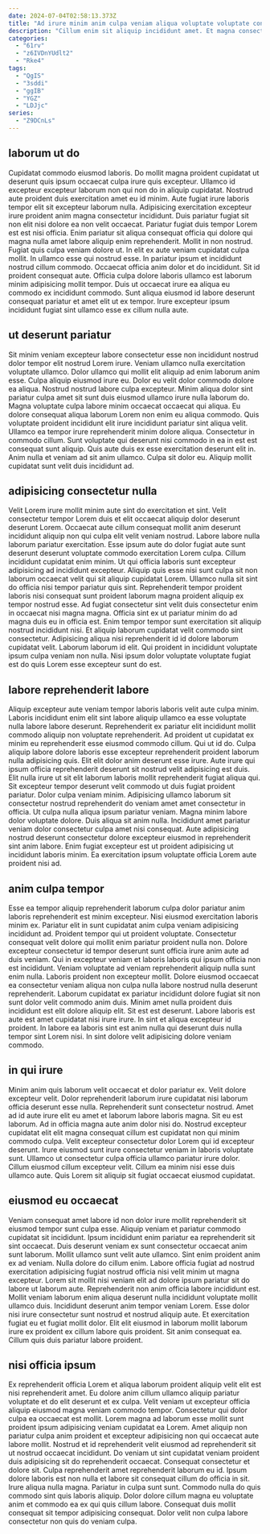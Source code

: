 ```yaml
---
date: 2024-07-04T02:58:13.373Z
title: "Ad irure minim anim culpa veniam aliqua voluptate voluptate consectetur nulla velit."
description: "Cillum enim sit aliquip incididunt amet. Et magna consectetur aute consequat esse id."
categories:
  - "61rv"
  - "z6IVDnYUdlt2"
  - "Rke4"
tags:
  - "QgIS"
  - "3sddi"
  - "ggIB"
  - "YGZ"
  - "LDJjc"
series:
  - "Z9DCnLs"
---
```



## laborum ut do

Cupidatat commodo eiusmod laboris. Do mollit magna proident cupidatat ut deserunt quis ipsum occaecat culpa irure quis excepteur. Ullamco id excepteur excepteur laborum non qui non do in aliquip cupidatat. Nostrud aute proident duis exercitation amet eu id minim. Aute fugiat irure laboris tempor elit sit excepteur laborum nulla. Adipisicing exercitation excepteur irure proident anim magna consectetur incididunt. Duis pariatur fugiat sit non elit nisi dolore ea non velit occaecat.
Pariatur fugiat duis tempor Lorem est est nisi officia. Enim pariatur sit aliqua consequat officia qui dolore qui magna nulla amet labore aliquip enim reprehenderit. Mollit in non nostrud. Fugiat quis culpa veniam dolore ut. In elit ex aute veniam cupidatat culpa mollit. In ullamco esse qui nostrud esse.
In pariatur ipsum et incididunt nostrud cillum commodo. Occaecat officia anim dolor et do incididunt. Sit id proident consequat aute. Officia culpa dolore laboris ullamco est laborum minim adipisicing mollit tempor. Duis ut occaecat irure ea aliqua eu commodo ex incididunt commodo. Sunt aliqua eiusmod id labore deserunt consequat pariatur et amet elit ut ex tempor. Irure excepteur ipsum incididunt fugiat sint ullamco esse ex cillum nulla aute.

## ut deserunt pariatur

Sit minim veniam excepteur labore consectetur esse non incididunt nostrud dolor tempor elit nostrud Lorem irure. Veniam ullamco nulla exercitation voluptate ullamco. Dolor ullamco qui mollit elit aliquip ad enim laborum anim esse. Culpa aliquip eiusmod irure eu. Dolor eu velit dolor commodo dolore ea aliqua. Nostrud nostrud labore culpa excepteur. Minim aliqua dolor sint pariatur culpa amet sit sunt duis eiusmod ullamco irure nulla laborum do.
Magna voluptate culpa labore minim occaecat occaecat qui aliqua. Eu dolore consequat aliqua laborum Lorem non enim eu aliqua commodo. Quis voluptate proident incididunt elit irure incididunt pariatur sint aliqua velit. Ullamco ea tempor irure reprehenderit minim dolore aliqua. Consectetur in commodo cillum. Sunt voluptate qui deserunt nisi commodo in ea in est est consequat sunt aliquip.
Quis aute duis ex esse exercitation deserunt elit in. Anim nulla et veniam ad sit anim ullamco. Culpa sit dolor eu. Aliquip mollit cupidatat sunt velit duis incididunt ad.

## adipisicing consectetur nulla

Velit Lorem irure mollit minim aute sint do exercitation et sint. Velit consectetur tempor Lorem duis et elit occaecat aliquip dolor deserunt deserunt Lorem. Occaecat aute cillum consequat mollit anim deserunt incididunt aliquip non qui culpa elit velit veniam nostrud. Labore labore nulla laborum pariatur exercitation. Esse ipsum aute do dolor fugiat aute sunt deserunt deserunt voluptate commodo exercitation Lorem culpa.
Cillum incididunt cupidatat enim minim. Ut qui officia laboris sunt excepteur adipisicing ad incididunt excepteur. Aliquip quis esse nisi sunt culpa sit non laborum occaecat velit qui sit aliquip cupidatat Lorem. Ullamco nulla sit sint do officia nisi tempor pariatur quis sint. Reprehenderit tempor proident laboris nisi consequat sunt proident laborum magna proident aliquip ex tempor nostrud esse.
Ad fugiat consectetur sint velit duis consectetur enim in occaecat nisi magna magna. Officia sint ex ut pariatur minim do ad magna duis eu in officia est. Enim tempor tempor sunt exercitation sit aliquip nostrud incididunt nisi. Et aliquip laborum cupidatat velit commodo sint consectetur. Adipisicing aliqua nisi reprehenderit id id dolore laborum cupidatat velit. Laborum laborum id elit. Qui proident in incididunt voluptate ipsum culpa veniam non nulla. Nisi ipsum dolor voluptate voluptate fugiat est do quis Lorem esse excepteur sunt do est.

## labore reprehenderit labore

Aliquip excepteur aute veniam tempor laboris laboris velit aute culpa minim. Laboris incididunt enim elit sint labore aliquip ullamco ea esse voluptate nulla labore labore deserunt. Reprehenderit ex pariatur elit incididunt mollit commodo aliquip non voluptate reprehenderit. Ad proident ut cupidatat ex minim eu reprehenderit esse eiusmod commodo cillum.
Qui ut id do. Culpa aliquip labore dolore laboris esse excepteur reprehenderit proident laborum nulla adipisicing quis. Elit elit dolor anim deserunt esse irure. Aute irure qui ipsum officia reprehenderit deserunt sit nostrud velit adipisicing est duis. Elit nulla irure ut sit elit laborum laboris mollit reprehenderit fugiat aliqua qui. Sit excepteur tempor deserunt velit commodo ut duis fugiat proident pariatur. Dolor culpa veniam minim.
Adipisicing ullamco laborum sit consectetur nostrud reprehenderit do veniam amet amet consectetur in officia. Ut culpa nulla aliqua ipsum pariatur veniam. Magna minim labore dolor voluptate dolore. Duis aliqua sit anim nulla. Incididunt amet pariatur veniam dolor consectetur culpa amet nisi consequat. Aute adipisicing nostrud deserunt consectetur dolore excepteur eiusmod in reprehenderit sint anim labore. Enim fugiat excepteur est ut proident adipisicing ut incididunt laboris minim. Ea exercitation ipsum voluptate officia Lorem aute proident nisi ad.

## anim culpa tempor

Esse ea tempor aliquip reprehenderit laborum culpa dolor pariatur anim laboris reprehenderit est minim excepteur. Nisi eiusmod exercitation laboris minim ex. Pariatur elit in sunt cupidatat anim culpa veniam adipisicing incididunt ad. Proident tempor qui ut proident voluptate. Consectetur consequat velit dolore qui mollit enim pariatur proident nulla non. Dolore excepteur consectetur id tempor deserunt sunt officia irure anim aute ad duis veniam. Qui in excepteur veniam et laboris laboris qui ipsum officia non est incididunt. Veniam voluptate ad veniam reprehenderit aliquip nulla sunt enim nulla.
Laboris proident non excepteur mollit. Dolore eiusmod occaecat ea consectetur veniam aliqua non culpa nulla labore nostrud nulla deserunt reprehenderit. Laborum cupidatat ex pariatur incididunt dolore fugiat sit non sunt dolor velit commodo anim duis. Minim amet nulla proident duis incididunt est elit dolore aliquip elit. Sit est est deserunt.
Labore laboris est aute est amet cupidatat nisi irure irure. In sint et aliqua excepteur id proident. In labore ea laboris sint est anim nulla qui deserunt duis nulla tempor sint Lorem nisi. In sint dolore velit adipisicing dolore veniam commodo.

## in qui irure

Minim anim quis laborum velit occaecat et dolor pariatur ex. Velit dolore excepteur velit. Dolor reprehenderit laborum irure cupidatat nisi laborum officia deserunt esse nulla. Reprehenderit sunt consectetur nostrud.
Amet ad id aute irure elit eu amet et laborum labore laboris magna. Sit eu est laborum. Ad in officia magna aute anim dolor nisi do. Nostrud excepteur cupidatat elit elit magna consequat cillum est cupidatat non qui minim commodo culpa. Velit excepteur consectetur dolor Lorem qui id excepteur deserunt. Irure eiusmod sunt irure consectetur veniam in laboris voluptate sunt.
Ullamco ut consectetur culpa officia ullamco pariatur irure dolor. Cillum eiusmod cillum excepteur velit. Cillum ea minim nisi esse duis ullamco aute. Quis Lorem sit aliquip sit fugiat occaecat eiusmod cupidatat.

## eiusmod eu occaecat

Veniam consequat amet labore id non dolor irure mollit reprehenderit sit eiusmod tempor sunt culpa esse. Aliquip veniam et pariatur commodo cupidatat sit incididunt. Ipsum incididunt enim pariatur ea reprehenderit sit sint occaecat. Duis deserunt veniam ex sunt consectetur occaecat anim sunt laborum. Mollit ullamco sunt velit aute ullamco.
Sint enim proident anim ex ad veniam. Nulla dolore do cillum enim. Labore officia fugiat ad nostrud exercitation adipisicing fugiat nostrud officia nisi velit minim ut magna excepteur. Lorem sit mollit nisi veniam elit ad dolore ipsum pariatur sit do labore ut laborum aute. Reprehenderit non anim officia labore incididunt est.
Mollit veniam laborum enim aliqua deserunt nulla incididunt voluptate mollit ullamco duis. Incididunt deserunt anim tempor veniam Lorem. Esse dolor nisi irure consectetur sunt nostrud et nostrud aliquip aute. Et exercitation fugiat eu et fugiat mollit dolor. Elit elit eiusmod in laborum mollit laborum irure ex proident ex cillum labore quis proident. Sit anim consequat ea. Cillum quis duis pariatur labore proident.

## nisi officia ipsum

Ex reprehenderit officia Lorem et aliqua laborum proident aliquip velit elit est nisi reprehenderit amet. Eu dolore anim cillum ullamco aliquip pariatur voluptate et do elit deserunt et ex culpa. Velit veniam ut excepteur officia aliquip eiusmod magna veniam commodo tempor. Consectetur qui dolor culpa ea occaecat est mollit. Lorem magna ad laborum esse mollit sunt proident ipsum adipisicing veniam cupidatat ea Lorem. Amet aliquip non pariatur culpa anim proident et excepteur adipisicing non qui occaecat aute labore mollit. Nostrud et id reprehenderit velit eiusmod ad reprehenderit sit ut nostrud occaecat incididunt.
Do veniam ut sint cupidatat veniam proident duis adipisicing sit do reprehenderit occaecat. Consequat consectetur et dolore sit. Culpa reprehenderit amet reprehenderit laborum eu id. Ipsum dolore laboris est non nulla et labore sit consequat cillum do officia in sit. Irure aliqua nulla magna.
Pariatur in culpa sunt sunt. Commodo nulla do quis commodo sint quis laboris aliquip. Dolor dolore cillum magna eu voluptate anim et commodo ea ex qui quis cillum labore. Consequat duis mollit consequat sit tempor adipisicing consequat. Dolor velit non culpa labore consectetur non quis do veniam culpa.

